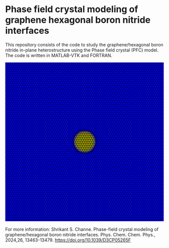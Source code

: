 # Phase field crystal modeling of graphene hexagonal boron nitride interfaces

This repository consists of the code to study the graphene/hexagonal boron nitride in-plane heterostructure using the Phase field crystal (PFC) model. 
The code is written in MATLAB-VTK and FORTRAN. 

![](triangle.gif)

For more information: Shrikant S. Channe. Phase-field crystal modeling of graphene/hexagonal boron nitride interfaces. Phys. Chem. Chem. Phys., 2024,26, 13463-13479. https://doi.org/10.1039/D3CP05265F
